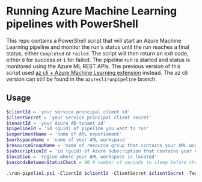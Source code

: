 # Running Azure Machine Learning pipelines with PowerShell
This repo contains a PowerShell script that will start an Azure Machine Learning pipeline and monitor the run's status until the run reaches a final status, either `Completed` or `Failed`.  The script will then return an exit code, either `0` for success or `1` for failed.  The pipeline run is started and status is monitored using the Azure ML REST APIs.  The previous version of this script used <a href="https://docs.microsoft.com/en-us/azure/machine-learning/reference-azure-machine-learning-cli" target="_blank">az cli + Azure Machine Learning extension</a> instead.  The az cli version can still be found in the `azureclirunpipeline` branch.

## Usage
```powershell
$clientId = 'your service principal client id'
$clientSecret = 'your service principal client secret'
$tenantId = 'your Azure AD tenant id'
$pipelineId = 'id (guid) of pipeline you want to run'
$experimentName = 'name of AML experiement'
$workspaceName = 'name of your AML workspace'
$resourceGroupName = 'name of resource group that contains your AML workspace'
$subscriptionId = 'id (guid) of Azure subscription that contains your AML workspace'
$location = 'region where your AML workspace is located'
$secondsBetweenStatusCheck = 60 # number of seconds to sleep before checking the run status again

.\run-pipelin1.ps1 -ClientId $clientId -ClientSecret $clientSecret -TenantId $tenantId -PipelineId $pipelineId -ExperimentName $experimentName -WorkspaceName $workspaceName -ResourceGroupName $resourceGroupName -SubscriptionId $subscriptionId -Location $location -SecondsBetweenStatusCheck $secondsBetweenStatusCheck
```
